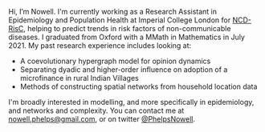 Hi, I’m Nowell. I'm currently working as a Research Assistant in Epidemiology and Population Health at Imperial College London for <a href="https://ncdrisc.org/">NCD-RisC<a>, helping to predict trends in risk factors of non-communicable diseases. I graduated from Oxford with a MMath in Mathematics in July 2021. My past research experience includes looking at:
- A coevolutionary hypergraph model for opinion dynamics 
- Separating dyadic and higher-order influence on adoption of a microfinance in rural Indian Villages
- Methods of constructing spatial networks from household location data

I'm broadly interested in modelling, and more specifically in epidemiology, and networks and complexity. You can contact me at nowell.phelps@gmail.com, or on twitter <a href="https://twitter.com/nowell_phelps">@PhelpsNowell<a>.

<!---
NowellPhelps/NowellPhelps is a ✨ special ✨ repository because its `README.md` (this file) appears on your GitHub profile.
You can click the Preview link to take a look at your changes.
--->
